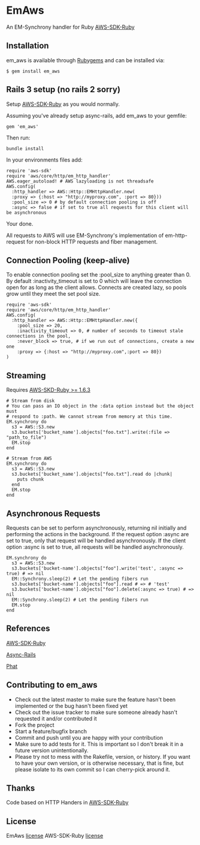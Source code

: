 # EmAws
An EM-Synchrony handler for Ruby [AWS-SDK-Ruby](https://github.com/aws/aws-sdk-ruby)

## Installation

em_aws is available through [Rubygems](https://rubygems.org/gems/em_aws) and can be installed via:

    $ gem install em_aws

## Rails 3 setup (no rails 2 sorry)
Setup [AWS-SDK-Ruby](https://github.com/aws/aws-sdk-ruby/blob/master/README.rdoc) as you would normally.

Assuming you've already setup async-rails, add em_aws to your gemfile:
    
    gem 'em_aws'

Then run:
    
    bundle install

In your environments files add:

    require 'aws-sdk'
    require 'aws/core/http/em_http_handler'
    AWS.eager_autoload! # AWS lazyloading is not threadsafe
    AWS.config(
      :http_handler => AWS::Http::EMHttpHandler.new(
      :proxy => {:host => "http://myproxy.com", :port => 80}))
      :pool_size => 0 # by default connection pooling is off
      :async => false # if set to true all requests for this client will be asynchronous

Your done. 

All requests to AWS will use EM-Synchrony's implementation of em-http-request for non-block HTTP requests and fiber management.

## Connection Pooling (keep-alive)
To enable connection pooling set the :pool_size to anything greater than 0. By default :inactivity_timeout is set
to 0 which will leave the connection open for as long as the client allows. Connects
are created lazy, so pools grow until they meet the set pool size.
    
    require 'aws-sdk'
    require 'aws/core/http/em_http_handler'
    AWS.config(
      :http_handler => AWS::Http::EMHttpHandler.new({
        :pool_size => 20,
        :inactivity_timeout => 0, # number of seconds to timeout stale connections in the pool,
        :never_block => true, # if we run out of connections, create a new one
        :proxy => {:host => "http://myproxy.com",:port => 80})
    )

## Streaming
Requires [AWS-SKD-Ruby >= 1.6.3](http://aws.amazon.com/releasenotes/Ruby/5728376747252106)
    
    # Stream from disk
    # You can pass an IO object in the :data option instead but the object must 
    # respond to :path. We cannot stream from memory at this time.
    EM.synchrony do
      s3 = AWS::S3.new 
      s3.buckets['bucket_name'].objects["foo.txt"].write(:file => "path_to_file")
      EM.stop
    end

    # Stream from AWS
    EM.synchrony do
      s3 = AWS::S3.new 
      s3.buckets['bucket_name'].objects["foo.txt"].read do |chunk|
        puts chunk
      end
      EM.stop
    end

## Asynchronous Requests
Requests can be set to perform asynchronously, returning nil initially and performing
the actions in the background. If the request option :async are set to true, only
that request will be handled asynchronously. If the client option :async is set to true,
all requests will be handled asynchronously.

    EM.synchrony do
      s3 = AWS::S3.new
      s3.buckets['bucket-name'].objects["foo"].write('test', :async => true) # => nil
      EM::Synchrony.sleep(2) # Let the pending fibers run
      s3.buckets['bucket-name'].objects["foo"].read # => # 'test'
      s3.buckets['bucket-name'].objects["foo"].delete(:async => true) # => nil
      EM::Synchrony.sleep(2) # Let the pending fibers run
      EM.stop
    end

## References

  [AWS-SDK-Ruby](https://github.com/aws/aws-sdk-ruby)

  [Async-Rails](https://github.com/igrigorik/async-rails)

  [Phat](http://www.mikeperham.com/2010/04/03/introducing-phat-an-asynchronous-rails-app/)

## Contributing to em_aws
 
* Check out the latest master to make sure the feature hasn't been implemented or the bug hasn't been fixed yet
* Check out the issue tracker to make sure someone already hasn't requested it and/or contributed it
* Fork the project
* Start a feature/bugfix branch
* Commit and push until you are happy with your contribution
* Make sure to add tests for it. This is important so I don't break it in a future version unintentionally.
* Please try not to mess with the Rakefile, version, or history. If you want to have your own version, or is otherwise necessary, that is fine, but please isolate to its own commit so I can cherry-pick around it.

## Thanks

Code based on HTTP Handers in [AWS-SDK-Ruby](https://github.com/aws/aws-sdk-ruby/blob/master/README.rdoc)

## License

EmAws [license](https://github.com/JoshMcKin/em_aws/blob/master/LICENSE.txt)
AWS-SDK-Ruby [license](https://github.com/aws/aws-sdk-for-ruby/blob/master/LICENSE.txt)
